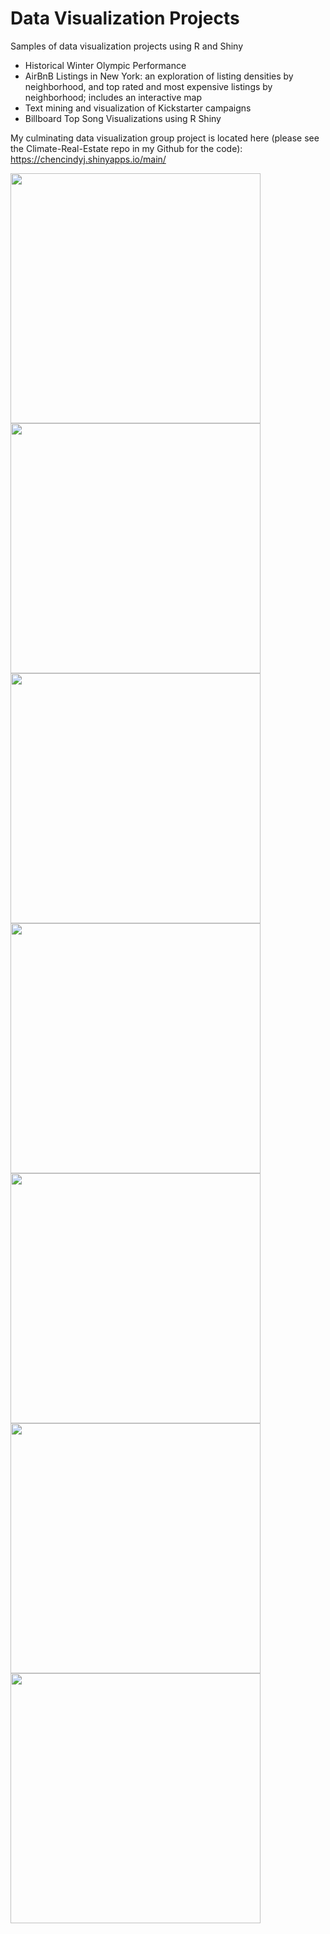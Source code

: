 # Data Visualization Projects
Samples of data visualization projects using R and Shiny

* Historical Winter Olympic Performance
* AirBnB Listings in New York: an exploration of listing densities by neighborhood, and top rated and most expensive listings by neighborhood; includes an interactive map
* Text mining and visualization of Kickstarter campaigns
* Billboard Top Song Visualizations using R Shiny

My culminating data visualization group project is located here (please see the Climate-Real-Estate repo in my Github for the code): https://chencindyj.shinyapps.io/main/


<img src="https://github.com/chencindyj/Data_Viz_Projects/blob/main/NYC%20AirBnb/src/air_bnb2.PNG" width="400" />
<img src="https://github.com/chencindyj/Data_Viz_Projects/blob/main/NYC%20AirBnb/src/air_bnb.PNG" width="400" />
<img src="https://github.com/chencindyj/Data_Viz_Projects/blob/main/Winter%20Olympics/output/unnamed-chunk-2-1.png" width = "400" />
<img src="https://github.com/chencindyj/Data_Viz_Projects/blob/main/Winter%20Olympics/output/unnamed-chunk-4-1.png" width = "400" />
<img src="https://github.com/chencindyj/Data_Viz_Projects/blob/main/Winter%20Olympics/output/unnamed-chunk-7-1.png" width = "400" />
<img src="https://github.com/chencindyj/Data_Viz_Projects/blob/main/Winter%20Olympics/output/unnamed-chunk-8-1.png" width = "400" />
<img src="https://github.com/chencindyj/Data_Viz_Projects/blob/main/Winter%20Olympics/output/unnamed-chunk-9-1.png" width = "400" />
